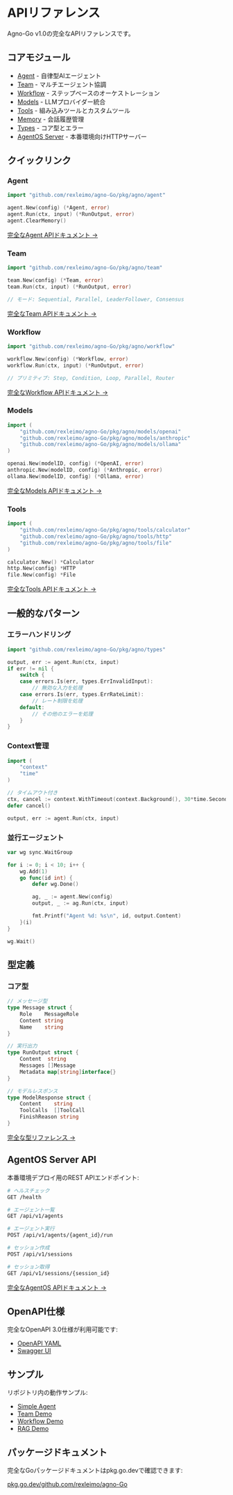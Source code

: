 # APIリファレンス

Agno-Go v1.0の完全なAPIリファレンスです。

## コアモジュール

- [Agent](/api/agent) - 自律型AIエージェント
- [Team](/api/team) - マルチエージェント協調
- [Workflow](/api/workflow) - ステップベースのオーケストレーション
- [Models](/api/models) - LLMプロバイダー統合
- [Tools](/api/tools) - 組み込みツールとカスタムツール
- [Memory](/api/memory) - 会話履歴管理
- [Types](/api/types) - コア型とエラー
- [AgentOS Server](/api/agentos) - 本番環境向けHTTPサーバー

## クイックリンク

### Agent

```go
import "github.com/rexleimo/agno-Go/pkg/agno/agent"

agent.New(config) (*Agent, error)
agent.Run(ctx, input) (*RunOutput, error)
agent.ClearMemory()
```

[完全なAgent APIドキュメント →](/api/agent)

### Team

```go
import "github.com/rexleimo/agno-Go/pkg/agno/team"

team.New(config) (*Team, error)
team.Run(ctx, input) (*RunOutput, error)

// モード: Sequential, Parallel, LeaderFollower, Consensus
```

[完全なTeam APIドキュメント →](/api/team)

### Workflow

```go
import "github.com/rexleimo/agno-Go/pkg/agno/workflow"

workflow.New(config) (*Workflow, error)
workflow.Run(ctx, input) (*RunOutput, error)

// プリミティブ: Step, Condition, Loop, Parallel, Router
```

[完全なWorkflow APIドキュメント →](/api/workflow)

### Models

```go
import (
    "github.com/rexleimo/agno-Go/pkg/agno/models/openai"
    "github.com/rexleimo/agno-Go/pkg/agno/models/anthropic"
    "github.com/rexleimo/agno-Go/pkg/agno/models/ollama"
)

openai.New(modelID, config) (*OpenAI, error)
anthropic.New(modelID, config) (*Anthropic, error)
ollama.New(modelID, config) (*Ollama, error)
```

[完全なModels APIドキュメント →](/api/models)

### Tools

```go
import (
    "github.com/rexleimo/agno-Go/pkg/agno/tools/calculator"
    "github.com/rexleimo/agno-Go/pkg/agno/tools/http"
    "github.com/rexleimo/agno-Go/pkg/agno/tools/file"
)

calculator.New() *Calculator
http.New(config) *HTTP
file.New(config) *File
```

[完全なTools APIドキュメント →](/api/tools)

## 一般的なパターン

### エラーハンドリング

```go
import "github.com/rexleimo/agno-Go/pkg/agno/types"

output, err := agent.Run(ctx, input)
if err != nil {
    switch {
    case errors.Is(err, types.ErrInvalidInput):
        // 無効な入力を処理
    case errors.Is(err, types.ErrRateLimit):
        // レート制限を処理
    default:
        // その他のエラーを処理
    }
}
```

### Context管理

```go
import (
    "context"
    "time"
)

// タイムアウト付き
ctx, cancel := context.WithTimeout(context.Background(), 30*time.Second)
defer cancel()

output, err := agent.Run(ctx, input)
```

### 並行エージェント

```go
var wg sync.WaitGroup

for i := 0; i < 10; i++ {
    wg.Add(1)
    go func(id int) {
        defer wg.Done()

        ag, _ := agent.New(config)
        output, _ := ag.Run(ctx, input)

        fmt.Printf("Agent %d: %s\n", id, output.Content)
    }(i)
}

wg.Wait()
```

## 型定義

### コア型

```go
// メッセージ型
type Message struct {
    Role    MessageRole
    Content string
    Name    string
}

// 実行出力
type RunOutput struct {
    Content  string
    Messages []Message
    Metadata map[string]interface{}
}

// モデルレスポンス
type ModelResponse struct {
    Content    string
    ToolCalls  []ToolCall
    FinishReason string
}
```

[完全な型リファレンス →](/api/types)

## AgentOS Server API

本番環境デプロイ用のREST APIエンドポイント:

```bash
# ヘルスチェック
GET /health

# エージェント一覧
GET /api/v1/agents

# エージェント実行
POST /api/v1/agents/{agent_id}/run

# セッション作成
POST /api/v1/sessions

# セッション取得
GET /api/v1/sessions/{session_id}
```

[完全なAgentOS APIドキュメント →](/api/agentos)

## OpenAPI仕様

完全なOpenAPI 3.0仕様が利用可能です:

- [OpenAPI YAML](https://github.com/rexleimo/agno-Go/blob/main/pkg/agentos/openapi.yaml)
- [Swagger UI](https://github.com/rexleimo/agno-Go/tree/main/pkg/agentos#api-documentation)

## サンプル

リポジトリ内の動作サンプル:

- [Simple Agent](https://github.com/rexleimo/agno-Go/tree/main/cmd/examples/simple_agent)
- [Team Demo](https://github.com/rexleimo/agno-Go/tree/main/cmd/examples/team_demo)
- [Workflow Demo](https://github.com/rexleimo/agno-Go/tree/main/cmd/examples/workflow_demo)
- [RAG Demo](https://github.com/rexleimo/agno-Go/tree/main/cmd/examples/rag_demo)

## パッケージドキュメント

完全なGoパッケージドキュメントはpkg.go.devで確認できます:

[pkg.go.dev/github.com/rexleimo/agno-Go](https://pkg.go.dev/github.com/rexleimo/agno-Go)
